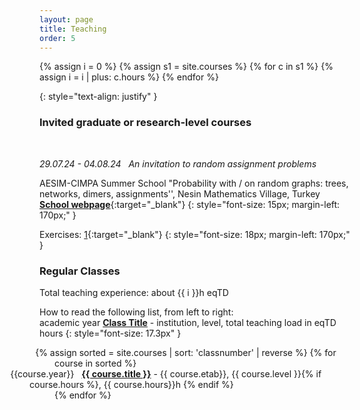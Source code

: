 ```yaml
---
layout: page
title: Teaching
order: 5
---
```

{% assign i = 0 %}
{% assign s1 = site.courses %}
{% for c in s1 %}
    {% assign i = i | plus: c.hours %}
{% endfor %}


{: style="text-align: justify" }
<!--
I currently teach for the [Laboratoire d’analyse et de mathématiques appliquées (LAMA)](https://lama.u-pem.fr/){:target="\_blank"} of the université Paris-Est Créteil.
-->


### Invited graduate or research-level courses
<br/>

_29.07.24 - 04.08.24_ &nbsp; *An invitation to random assignment problems*  &nbsp; <span style="font-size: .8rem"></span><br/>

AESIM-CIMPA Summer School "Probability with / on random graphs:
trees, networks, dimers, assignments'', Nesin Mathematics Village, Turkey<br/>
[**School webpage**](https://sites.google.com/view/probabilityinturkey/main){:target="_blank"}
{: style="font-size: 15px; margin-left: 170px;" }

Exercises: [1](/assets/TD1-Nesin24.pdf){:target="_blank"}
{: style="font-size: 18px; margin-left: 170px;" }

###  Regular Classes

Total teaching experience: about {{ i }}h eqTD

How to read the following list, from left to right: <br/>
academic year  <a href="#"><b>Class Title</b></a> - institution, level, total teaching load in eqTD hours
{: style="font-size: 17.3px" }

<!--
Click on class name for details (beware, possibly in French!).
-->
<ul style="list-style: none;
   margin-left: 10;
   padding-left: 1em;
   text-indent: -2.2em;">
  {% assign sorted = site.courses | sort: 'classnumber' | reverse %}
  {% for course in sorted %}
    <li style="margin-left: -40px;">
      {{course.year}} &nbsp; <a href="{{ course.url }}"><b>{{ course.title }}</b></a>
      - {{ course.etab}}, {{ course.level }}{% if course.hours %}, {{ course.hours}}h {% endif %}
    </li>
  {% endfor %}
</ul>
